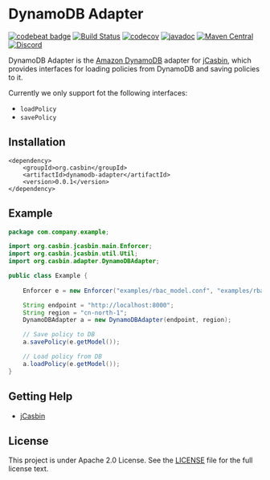 DynamoDB Adapter
====
[![codebeat badge](https://codebeat.co/badges/3afbd52e-7666-4e00-8107-5a34943c1733)](https://codebeat.co/projects/github-com-jcasbin-dynamodb-adapter-master)
[![Build Status](https://github.com/jcasbin/dynamodb-adapter/workflows/build/badge.svg)](https://github.com/jcasbin/dynamodb-adapter/actions)
[![codecov](https://codecov.io/gh/jcasbin/dynamodb-adapter/branch/master/graph/badge.svg?token=QU2JM5GNII)](https://codecov.io/gh/jcasbin/dynamodb-adapter)
[![javadoc](https://javadoc.io/badge2/org.casbin/dynamodb-adapter/javadoc.svg)](https://javadoc.io/doc/org.casbin/dynamodb-adapter)
[![Maven Central](https://img.shields.io/maven-central/v/org.casbin/dynamodb-adapter.svg)](https://mvnrepository.com/artifact/org.casbin/dynamodb-adapter/latest)
[![Discord](https://img.shields.io/discord/1022748306096537660?logo=discord&label=discord&color=5865F2)](https://discord.gg/S5UjpzGZjN)

DynamoDB Adapter is the [Amazon DynamoDB](https://en.wikipedia.org/wiki/Amazon_DynamoDB) adapter for [jCasbin](https://github.com/casbin/jcasbin), which provides interfaces for loading policies from DynamoDB and saving policies to it. 

Currently we only support fot the following interfaces:
- `loadPolicy`
- `savePolicy`

## Installation
```
<dependency>
    <groupId>org.casbin</groupId>
    <artifactId>dynamodb-adapter</artifactId>
    <version>0.0.1</version>
</dependency>

```

## Example
```java
package com.company.example;

import org.casbin.jcasbin.main.Enforcer;
import org.casbin.jcasbin.util.Util;
import org.casbin.adapter.DynamoDBAdapter;

public class Example {
    
    Enforcer e = new Enforcer("examples/rbac_model.conf", "examples/rbac_policy.csv");

    String endpoint = "http://localhost:8000";
    String region = "cn-north-1";
    DynamoDBAdapter a = new DynamoDBAdapter(endpoint, region);

    // Save policy to DB
    a.savePolicy(e.getModel());

    // Load policy from DB
    a.loadPolicy(e.getModel());
}
```

## Getting Help

- [jCasbin](https://github.com/casbin/jcasbin)

## License

This project is under Apache 2.0 License. See the [LICENSE](LICENSE) file for the full license text.